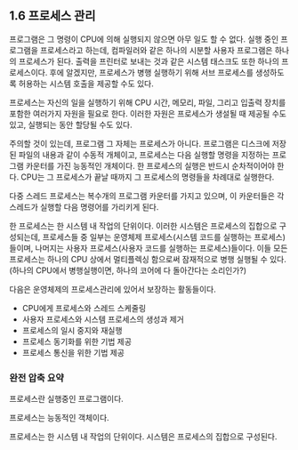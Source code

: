 ## 1.6 프로세스 관리

프로그램은 그 명령이 CPU에 의해 실행되지 않으면 아무 일도 할 수 없다. 실행 중인 프로그램을 프로세스라고 하는데, 컴파일러와 같은 하나의 시분할 사용자 프로그램은 하나의 프로세스가 된다. 출력을 프린터로 보내는 것과 같은 시스템 태스크도 또한 하나의 프로세스이다. 후에 알겠지만, 프로세스가 병행 실행하기 위해 서브 프로세스를 생성하도록 허용하는 시스템 호출을 제공할 수도 있다.

프로세스는 자신의 일을 실행하기 위해 CPU 시간, 메모리, 파일, 그리고 입출력 장치를 포함한 여러가지 자원을 필요로 한다. 이러한 자원은 프로세스가 생설될 때 제공될 수도 있고, 실행되는 동안 할당될 수도 있다.

주의할 것이 있는데, 프로그램 그 자체는 프로세스가 아니다. 프로그램은 디스크에 저장된 파일의 내용과 같이 수동적 개체이고, 프로세스는 다음 실행할 명령을 지정하는 프로그램 카운터를 가진 능동적인 개체이다. 한 프로세스의 실행은 반드시 순차적이어야 한다. CPU는 그 프로세스가 끝날 때까지 그 프로세스의 명령들을 차례대로 실행한다.

다중 스레드 프로세스는 복수개의 프로그램 카운터를 가지고 있으며, 이 카운터들은 각 스레드가 실행할 다음 명령어를 가리키게 된다.

한 프로세스는 한 시스템 내 작업의 단위이다. 이러한 시스템은 프로세스의 집합으로 구성되는데, 프로세스들 중 일부는 운영체제 프로세스(시스템 코드를 실행하는 프로세스)들이며, 나머지는 사용자 프로세스(사용자 코드를 실행하는 프로세스)들이다. 이들 모든 프로세스는 하나의 CPU 상에서 멀티플렉싱 함으로써 잠재적으로 병행 실행될 수 있다.(하나의 CPU에서 병행실행이면, 하나의 코어에 다 돌아간다는 소리인가?)

다음은 운영체제의 프로세스관리에 있어서 보장하는 활동들이다.

* CPU에게 프로세스와 스레드 스케줄링
* 사용자 프로세스와 시스템 프로세스의 생성과 제거
* 프로세스의 일시 중지와 재실행
* 프로세스 동기화를 위한 기법 제공
* 프로세스 통신을 위한 기법 제공

### 완전 압축 요약

프로세스란 실행중인 프로그램이다.

프로세스는 능동적인 객체이다.

프로세스는 한 시스템 내 작업의 단위이다. 시스템은 프로세스의 집합으로 구성된다.